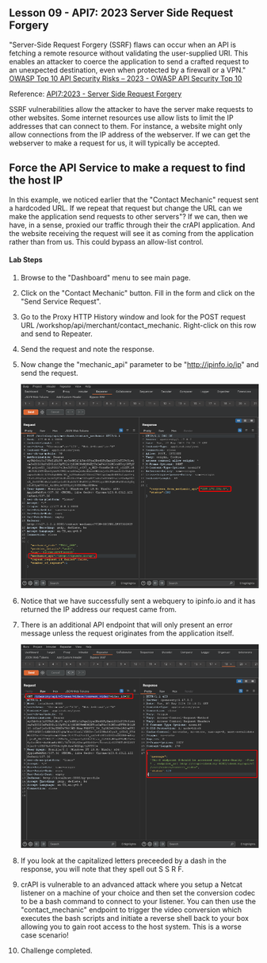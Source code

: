 ## Lesson 09 - API7: 2023 Server Side Request Forgery

"Server-Side Request Forgery (SSRF) flaws can occur when an API is fetching a remote resource without validating the user-supplied URI. This enables an attacker to coerce the application to send a crafted request to an unexpected destination, even when protected by a firewall or a VPN."
[OWASP Top 10 API Security Risks – 2023 - OWASP API Security Top 10](https://owasp.org/API-Security/editions/2023/en/0x11-t10/)

Reference: [API7:2023 - Server Side Request Forgery](https://owasp.org/API-Security/editions/2023/en/0xa7-server-side-request-forgery/)

SSRF vulnerabilities allow the attacker to have the server make requests to other websites. Some internet resources use allow lists to limit the IP addresses that can connect to them. For instance, a website might only allow connections from the IP address of the webserver. If we can get the webserver to make a request for us, it will typically be accepted.

## Force the API Service to make a request to find the host IP

In this example, we noticed earlier that the "Contact Mechanic" request sent a hardcoded URL. If we repeat that request but change the URL can we make the application send requests to other servers"? If we can, then we have, in a sense, proxied our traffic through their the crAPI application. And the website receiving the request will see it as coming from the application rather than from us. This could bypass an allow-list control.

#### Lab Steps

1. Browse to the "Dashboard" menu to see main page.

2. Click on the "Contact Mechanic" button. Fill in the form and click on the "Send Service Request".

3. Go to the Proxy HTTP History window and look for the POST request URL /workshop/api/merchant/contact_mechanic. Right-click on this row and send to Repeater.

4. Send the request and note the response.

5. Now change the "mechanic_api" parameter to be "http://ipinfo.io/ip" and send the request.

   ![image-20240507185825011](Files/image-20240507185825011.png)

6. Notice that we have successfully sent a webquery to ipinfo.io and it has returned the IP address our request came from.

7. There is an additional API endpoint that will only present an error message unless the request originates from the application itself.

   ![image-20240507185910082](Files/image-20240507185910082.png)

8. If you look at the capitalized letters preceeded by a dash in the response, you will note that they spell out S S R F. 

9. crAPI is vulnerable to an advanced attack where you setup a Netcat listener on a machine of your choice and then set the conversion codec to be a bash command to connect to your listener. You can then use the "contact_mechanic" endpoint to trigger the video conversion which executes the bash scripts and initiate a reverse shell back to your box allowing you to gain root access to the host system. This is a worse case scenario!

10. Challenge completed.

